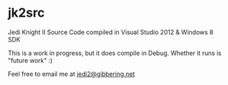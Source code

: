jk2src
======

Jedi Knight II Source Code compiled in Visual Studio 2012 &amp; Windows 8 SDK

This is a work in progress, but it does compile in Debug. Whether it runs is 
"future work" :)

Feel free to email me at jedi2@gibbering.net

